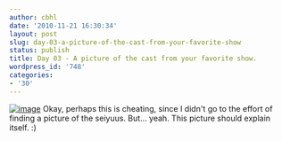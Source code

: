 ```yaml
---
author: cbhl
date: '2010-11-21 16:30:34'
layout: post
slug: day-03-a-picture-of-the-cast-from-your-favorite-show
status: publish
title: Day 03 - A picture of the cast from your favorite show.
wordpress_id: '748'
categories:
- '30'
---
```


[![image](http://blog.azuresky.ca/blog/wp-content/uploads/2010/11/HayateNoGotokuCharacters.jpg "HayateNoGotokuCharacters")](http://blog.azuresky.ca/blog/wp-content/uploads/2010/11/HayateNoGotokuCharacters.jpg)
Okay, perhaps this is cheating, since I didn't go to the effort of
finding a picture of the seiyuus. But... yeah. This picture should
explain itself. :)
